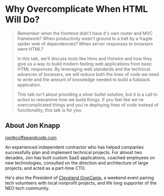 # Why Overcomplicate When HTML Will Do?

> Remember when the frontend didn't have it's own router and MVC framework? When productivity wasn't ground to a halt by a fragile spider web of dependencies? When server responses to browsers were HTML?
>
> In this talk, we'll discuss tools like htmx and Hotwire and how they give us a way to build modern feeling web applications from basic HTML responses. By leveraging web standards and the technical advances of browsers, we will reduce both the lines of code we need to write and the amount of knowledge needed to build a fullstack application.
>
> This talk isn't about providing a silver bullet solution, but it is a call to action to reexamine how we build things. If you feel like we've overcomplicated things and you're deploying lines of code instead of functionality, this talk is for you.

## About Jon Knapp

jon@coffeeandcode.com

An experienced independent contractor who has helped companies successfully plan and implement technical projects. For almost two decades, Jon has built custom SaaS applications, coached employees on new technologies, consulted on the direction and architecture of large projects, and acted as a part-time CTO.

He's also the President of [Cleveland GiveCamp](https://clevelandgivecamp.org/), a weekend event pairing tech volunteers with local nonprofit projects, and life long supporter of the NEO tech community.
